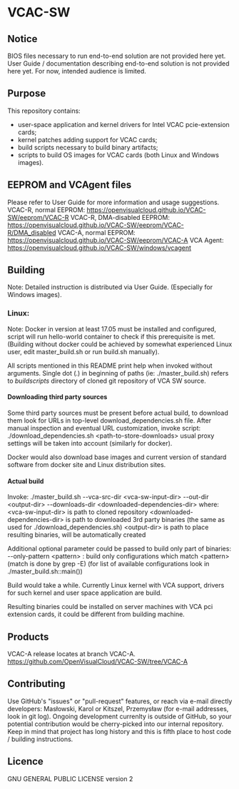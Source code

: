 # VCAC-SW

## Notice
BIOS files necessary to run end-to-end solution are not provided here yet.
User Guide / documentation describing end-to-end solution is not provided here yet.
For now, intended audience is limited.

## Purpose
This repository contains:
* user-space application and kernel drivers for Intel VCAC pcie-extension cards;
* kernel patches adding support for VCAC cards;
* build scripts necessary to build binary artifacts;
* scripts to build OS images for VCAC cards (both Linux and Windows images).

## EEPROM and VCAgent files
Please refer to User Guide for more information and usage suggestions.
VCAC-R, normal EEPROM:
https://openvisualcloud.github.io/VCAC-SW/eeprom/VCAC-R
VCAC-R, DMA-disabled EEPROM:
https://openvisualcloud.github.io/VCAC-SW/eeprom/VCAC-R/DMA_disabled
VCAC-A, normal EEPROM:
https://openvisualcloud.github.io/VCAC-SW/eeprom/VCAC-A
VCA Agent:
https://openvisualcloud.github.io/VCAC-SW/windows/vcagent


## Building
Note: Detailed instruction is distributed via User Guide. (Especially for Windows images).

### Linux:
Note: Docker in version at least 17.05 must be installed and configured, script will
run hello-world container to check if this prerequisite is met.
(Building without docker could be achieved by somewhat experienced Linux user,
edit master_build.sh or run build.sh manually).

All scripts mentioned in this README print help when invoked without arguments.
Single dot (.) in beginning of paths (ie: ./master_build.sh) refers to
*buildscripts* directory of cloned git repository of VCA SW source.

#### Downloading third party sources
Some third party sources must be present before actual build, to download them
look for URLs in top-level download_dependencies.sh file.
After manual inspection and eventual URL customization, invoke script:
./download_dependencies.sh \<path-to-store-downloads\>
usual proxy settings will be taken into account (similarly for docker).

Docker would also download base images and current version of standard software
from docker site and Linux distribution sites.


#### Actual build
Invoke:
./master_build.sh --vca-src-dir \<vca-sw-input-dir\> --out-dir \<output-dir\> --downloads-dir \<downloaded-dependencies-dir\>
where:
\<vca-sw-input-dir\> is path to cloned repository
\<downloaded-dependencies-dir\> is path to downloaded 3rd party binaries
    (the same as used for ./download_dependencies.sh)
\<output-dir\> is path to place resulting binaries, will be automatically created

Additional optional parameter could be passed to build only part of binaries:
--only-pattern \<pattern\> : build only configurations which match \<pattern\>
(match is done by grep -E)
(for list of available configurations look in ./master_build.sh::main())

Build would take a while.
Currently Linux kernel with VCA support, drivers for such kernel and user space
application are build.

Resulting binaries could be installed on server machines with VCA pci extension
cards, it could be different from building machine.


## Products
VCAC-A release locates at branch VCAC-A.
https://github.com/OpenVisualCloud/VCAC-SW/tree/VCAC-A

## Contributing
Use GitHub's "issues" or "pull-request" features,
or reach via e-mail directly developers: Masłowski, Karol or Kitszel, Przemysław (for e-mail addresses, look in git log).
Ongoing development currenlty is outside of GitHub, so your potential contribution would be cherry-picked into our internal repository.
Keep in mind that project has long history and this is fifth place to host code / building instructions.

## Licence
GNU GENERAL PUBLIC LICENSE version 2
